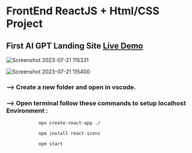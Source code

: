 # FrontEnd ReactJS + Html/CSS Project

## First AI GPT Landing Site <a href="https://airevolution.netlify.app/">Live Demo</a>


![Screenshot 2023-07-21 115331](https://github.com/rajneeshsingh18/RectifyDesign/assets/79413032/13ac8256-9c19-462a-8d33-57b3f743ac98)

![Screenshot 2023-07-21 115400](https://github.com/rajneeshsingh18/RectifyDesign/assets/79413032/d34a517c-2e82-4717-9fdd-e3e995d155ef)


### --> Create a new folder and open in vscode. 
### --> Open terminal follow these commands to setup localhost Environment : 
                npx create-react-app ./
                
                npm install react-icons
                
                npm start




